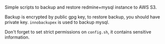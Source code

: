 Simple scripts to backup and restore redmine+mysql instance to AWS S3.

Backup is encrypted by public gpg key, to restore backup, you should have private key. `innobackupex` is used to backup mysql.

Don't forget to set strict permissions on `config.sh`, it contains sensitive information.
